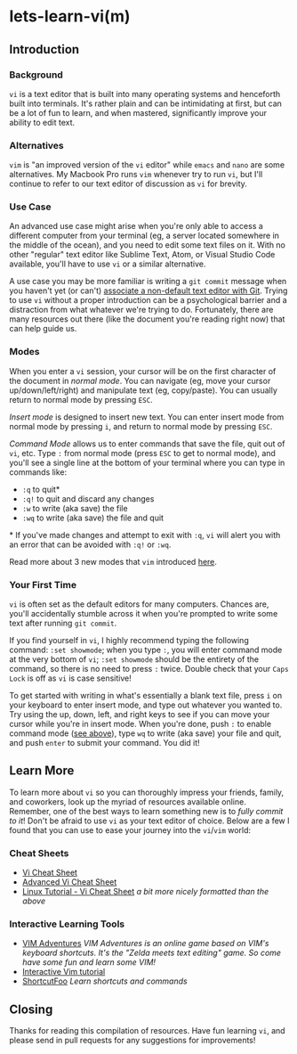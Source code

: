 # lets-learn-vi(m)



## Introduction



### Background

`vi` is a text editor that is built into many operating systems and henceforth built into terminals. It's rather plain and can be intimidating at first, but can be a lot of fun to learn, and when mastered, significantly improve your ability to edit text.



### Alternatives

`vim` is "an improved version of the `vi` editor" while `emacs` and `nano` are some alternatives. My Macbook Pro runs `vim` whenever try to run `vi`, but I'll continue to refer to our text editor of discussion as `vi` for brevity.  



### Use Case 

An advanced use case might arise when you're only able to access a different computer from your terminal (eg, a server located somewhere in the middle of the ocean), and you need to edit some text files on it. With no other "regular" text editor like Sublime Text, Atom, or Visual Studio Code available, you'll have to use `vi` or a similar alternative.

A use case you may be more familiar is writing a `git commit` message when you haven't yet (or can't) [associate a non-default text editor with Git]. Trying to use `vi` without a proper introduction can be a psychological barrier and a distraction from what whatever we're trying to do. Fortunately, there are many resources out there (like the document you're reading right now) that can help guide us.


[associate a non-default text editor with Git]: https://help.github.com/articles/associating-text-editors-with-git/



### Modes

When you enter a `vi` session, your cursor will be on the first character of the document in *normal mode*. You can navigate (eg, move your cursor up/down/left/right) and manipulate text (eg, copy/paste). You can usually return to normal mode by pressing `ESC`.

*Insert mode* is designed to insert new text. You can enter insert mode from normal mode by pressing `i`, and return to normal mode by pressing `ESC`.

*Command Mode* allows us to enter commands that save the file, quit out of `vi`, etc. Type `:` from normal mode (press `ESC` to get to normal mode), and you'll see a single line at the bottom of your terminal where you can type in commands like:

* `:q` to quit*
* `:q!` to quit and discard any changes
* `:w` to write (aka save) the file
* `:wq` to write (aka save) the file and quit 

\* If you've made changes and attempt to exit with `:q`, `vi` will alert you with an error that can be avoided with `:q!` or `:wq`.

Read more about 3 new modes that `vim` introduced [here].

[here]: https://en.wikibooks.org/wiki/Learning_the_vi_Editor/Vim/Modes



### Your First Time

`vi` is often set as the default editors for many computers. Chances are, you'll accidentally stumble across it when you're prompted to write some text after running `git commit`.

If you find yourself in `vi`, I highly recommend typing the following command: `:set showmode`; when you type `:`, you will enter command mode at the very bottom of `vi`; `:set showmode` should be the entirety of the command, so there is no need to press `:` twice. Double check that your `Caps Lock` is off as `vi` is case sensitive!

To get started with writing in what's essentially a blank text file, press `i` on your keyboard to enter insert mode, and type out whatever you wanted to. Try using the up, down, left, and right keys to see if you can move your cursor while you're in insert mode. When you're done, push `:` to enable command mode ([see above]), type `wq` to write (aka save) your file and quit, and push `enter` to submit your command. You did it!

[see above]: #mode



## Learn More

To learn more about `vi` so you can thoroughly impress your friends, family, and coworkers, look up the myriad of resources available online. Remember, one of the best ways to learn something new is to *fully commit to it*! Don't be afraid to use `vi` as your text editor of choice. Below are a few I found that you can use to ease your journey into the `vi`/`vim` world: 



### Cheat Sheets

* [Vi Cheat Sheet](http://www.lagmonster.org/docs/vi.html)
* [Advanced Vi Cheat Sheet](http://www.lagmonster.org/docs/vi2.html)
* [Linux Tutorial - Vi Cheat Sheet](http://ryanstutorials.net/linuxtutorial/cheatsheetvi.php) *a bit more nicely formatted than the above*



### Interactive Learning Tools

* [VIM Adventures](http://vim-adventures.com/) *VIM Adventures is an online game based on VIM's keyboard shortcuts. It's the "Zelda meets text editing" game. So come have some fun and learn some VIM!*
* [Interactive Vim tutorial](http://www.openvim.com/)
* [ShortcutFoo](https://www.shortcutfoo.com/) *Learn shortcuts and commands*



## Closing

Thanks for reading this compilation of resources. Have fun learning `vi`, and please send in pull requests for any suggestions for improvements!
